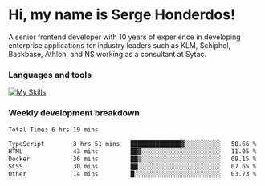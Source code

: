 # Hi, my name is Serge Honderdos!

A senior frontend developer with 10 years of experience in developing enterprise applications for industry leaders such as KLM, Schiphol, Backbase, Athlon, and NS working as a consultant at Sytac.

### Languages and tools
[![My Skills](https://skillicons.dev/icons?i=js,ts,angular,react,vue,nodejs,sqlite,postgres,mongodb,git,azure)](#)

### Weekly development breakdown
<!--START_SECTION:waka-->

```txt
Total Time: 6 hrs 19 mins

TypeScript        3 hrs 51 mins   ██████████████▓░░░░░░░░░░   58.66 %
HTML              43 mins         ██▓░░░░░░░░░░░░░░░░░░░░░░   11.05 %
Docker            36 mins         ██▒░░░░░░░░░░░░░░░░░░░░░░   09.15 %
SCSS              30 mins         ██░░░░░░░░░░░░░░░░░░░░░░░   07.65 %
Other             14 mins         █░░░░░░░░░░░░░░░░░░░░░░░░   03.73 %
```

<!--END_SECTION:waka-->
